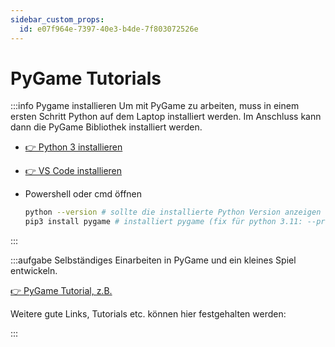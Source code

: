 ```yaml
---
sidebar_custom_props:
  id: e07f964e-7397-40e3-b4de-7f803072526e
---
```

# PyGame Tutorials

:::info Pygame installieren
Um mit PyGame zu arbeiten, muss in einem ersten Schritt Python auf dem Laptop installiert werden. Im Anschluss kann dann die PyGame Bibliothek installiert werden.
- [👉 Python 3 installieren](/software-installation/python/v3.11.0)
- [👉 VS Code installieren](/software-installation/vs-code/v1.70)
- Powershell oder cmd öffnen

    ```bash
    python --version # sollte die installierte Python Version anzeigen
    pip3 install pygame # installiert pygame (fix für python 3.11: --pre)
    ```
:::


:::aufgabe
Selbständiges Einarbeiten in PyGame und ein kleines Spiel entwickeln.

[👉 PyGame Tutorial, z.B.](https://www.youtube.com/watch?v=6ytwfT3brSc)

Weitere gute Links, Tutorials etc. können hier festgehalten werden:

<Answer type="text" webKey="f0645691-d49c-4fcf-8e9b-8cdc89e3649b" />
:::